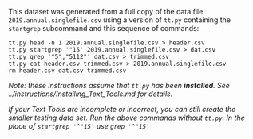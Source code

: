 This dataset was generated from a full copy of the data file
`2019.annual.singlefile.csv` using a version of `tt.py` containing the
`startgrep` subcommand and this sequence of commands:

    tt.py head -n 1 2019.annual.singlefile.csv > header.csv
    tt.py startgrep '"15' 2019.annual.singlefile.csv > dat.csv
    tt.py grep '"5","5112"' dat.csv > trimmed.csv
    tt.py cat header.csv trimmed.csv > 2019.annual.singlefile.csv
    rm header.csv dat.csv trimmed.csv

*Note: these instructions assume that `tt.py` has been **installed**.  See ../instructions/Installing_Text_Tools.md for details.*

*If your Text Tools are incomplete or incorrect, you can still create the smaller testing data set.  Run the above commands without `tt.py`.  In the place of `startgrep '^"15'` use `grep '^"15'`*
